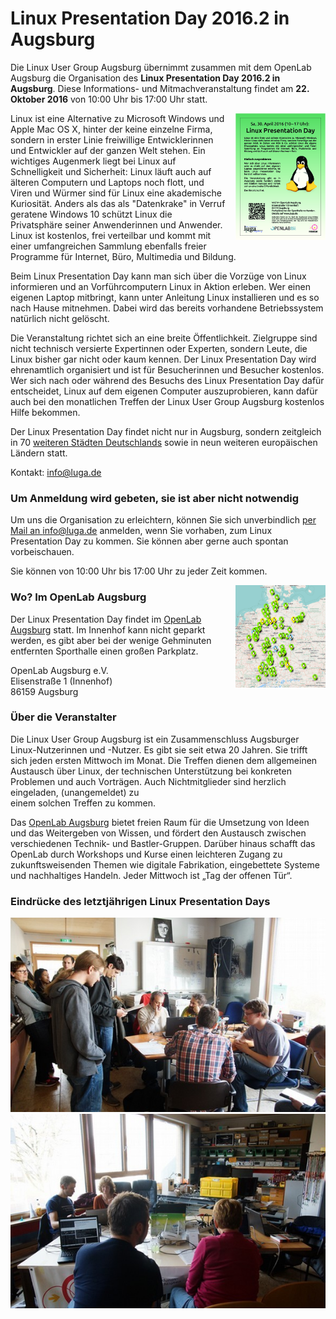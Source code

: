 # Linux Presentation Day 2016.2 in Augsburg

Die Linux User Group Augsburg übernimmt zusammen mit dem OpenLab Augsburg die Organisation des <strong>Linux Presentation Day 2016.2 in Augsburg</strong>. Diese Informations- und Mitmachveranstaltung findet am <strong>22. Oktober 2016</strong> von 10:00 Uhr bis 17:00 Uhr statt.
<div style="float:right; margin-left: 15px"><a href="/download/lpd/poster_2016.pdf"><img src="/images/lpd/poster_2016.png" style="width: 144px"></a></div>

Linux ist eine Alternative zu Microsoft Windows und Apple Mac OS X, hinter der keine einzelne Firma, sondern in erster Linie freiwillige Entwicklerinnen und Entwickler auf der ganzen Welt stehen. Ein wichtiges Augenmerk liegt bei Linux auf Schnelligkeit und Sicherheit: Linux läuft auch auf älteren Computern und Laptops noch flott, und Viren und Würmer sind für Linux eine akademische Kuriosität. Anders als das als "Datenkrake" in Verruf geratene Windows 10 schützt Linux die Privatsphäre seiner Anwenderinnen und Anwender. Linux ist kostenlos, frei verteilbar und kommt mit einer umfangreichen Sammlung ebenfalls freier Programme für Internet, Büro, Multimedia und Bildung.

Beim Linux Presentation Day kann man sich über die Vorzüge von Linux informieren und an Vorführcomputern Linux in Aktion erleben. Wer einen eigenen Laptop mitbringt, kann unter Anleitung Linux installieren und es so nach Hause mitnehmen. Dabei wird das bereits vorhandene Betriebssystem natürlich nicht gelöscht.

Die Veranstaltung richtet sich an eine breite Öffentlichkeit. Zielgruppe sind nicht technisch versierte Expertinnen oder Experten, sondern Leute, die Linux bisher gar nicht oder kaum kennen. Der Linux Presentation Day wird ehrenamtlich organisiert und ist für Besucherinnen und Besucher kostenlos. Wer sich nach oder während des Besuchs des Linux Presentation Day dafür entscheidet, Linux auf dem eigenen Computer auszuprobieren, kann dafür auch bei den monatlichen Treffen der Linux User Group Augsburg kostenlos Hilfe bekommen.

Der Linux Presentation Day findet nicht nur in Augsburg, sondern zeitgleich in 70 <a href="http://www.linux-presentation-day.de/">weiteren Städten Deutschlands</a> sowie in neun weiteren europäischen Ländern statt.

Kontakt: <a href="mailto:info@luga.de">info@luga.de</a>

<h3>Um Anmeldung wird gebeten, sie ist aber nicht notwendig</h3>

Um uns die Organisation zu erleichtern, können Sie sich unverbindlich <a href="mailto:info@luga.de">per Mail an info@luga.de</a> anmelden, wenn Sie vorhaben, zum Linux Presentation Day zu kommen. Sie können aber gerne auch spontan vorbeischauen.

Sie können von 10:00 Uhr bis 17:00 Uhr zu jeder Zeit kommen.

<div style="float:right; margin-left: 15px"><a href="http://umap.openstreetmap.fr/de/map/linuxpresentationday_56831#6/51.802/12.151"><img src="/images/lpd/karte_2016.png" style="width: 144px"></a></div>


<h3>Wo? Im OpenLab Augsburg</h3>

Der Linux Presentation Day findet im <a href="http://wiki.openlab-augsburg.de/openwiki:raum">OpenLab Augsburg</a> statt. Im Innenhof kann nicht geparkt werden, es gibt aber bei der wenige Gehminuten entfernten Sporthalle einen großen Parkplatz.

OpenLab Augsburg e.V.<br>
Elisenstraße 1 (Innenhof)<br>
86159 Augsburg


<h3>Über die Veranstalter</h3>

Die Linux User Group Augsburg ist ein Zusammenschluss Augsburger Linux-Nutzerinnen und -Nutzer. Es gibt sie seit etwa 20 Jahren. Sie trifft sich jeden ersten Mittwoch im Monat. Die Treffen dienen dem allgemeinen Austausch über Linux, der technischen Unterstützung bei konkreten Problemen und auch 
Vorträgen. Auch Nichtmitglieder sind herzlich eingeladen, (unangemeldet) zu                  
einem solchen Treffen zu kommen.

Das <a href="https://openlab-augsburg.de/">OpenLab Augsburg</a> bietet freien Raum für die Umsetzung von Ideen und das Weitergeben von Wissen, und fördert den Austausch zwischen verschiedenen Technik- und Bastler-Gruppen. Darüber hinaus schafft das OpenLab durch Workshops und Kurse einen leichteren Zugang zu zukunftsweisenden Themen wie digitale Fabrikation, eingebettete Systeme und nachhaltiges Handeln. Jeder Mittwoch ist „Tag der offenen Tür“.                                                                                                                                                                                  
<h3>Eindrücke des letztjährigen Linux Presentation Days</h3>
<img src="/images/lpd/2016_1.jpeg">
<img src="/images/lpd/2016_2.jpeg">
